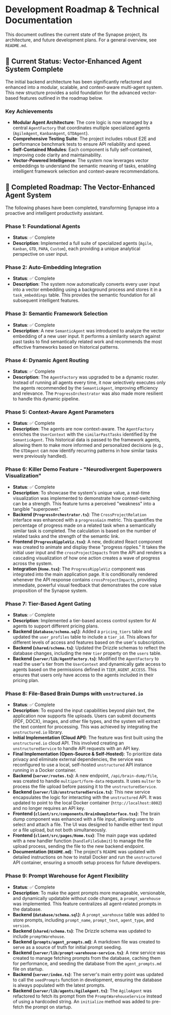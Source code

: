 # Development Roadmap & Technical Documentation

This document outlines the current state of the Synapse project, its architecture, and future development plans. For a general overview, see `README.md`.

## 🚧 Current Status: Vector-Enhanced Agent System Complete

The initial backend architecture has been significantly refactored and enhanced into a modular, scalable, and context-aware multi-agent system. This new structure provides a solid foundation for the advanced vector-based features outlined in the roadmap below.

### Key Achievements

- **Modular Agent Architecture**: The core logic is now managed by a central `AgentFactory` that coordinates multiple specialized agents (`AgileAgent`, `KanbanAgent`, `GTDAgent`).
- **Comprehensive Testing Suite**: The project includes robust E2E and performance benchmark tests to ensure API reliability and speed.
- **Self-Contained Modules**: Each component is fully self-contained, improving code clarity and maintainability.
- **Vector-Powered Intelligence**: The system now leverages vector embeddings to understand the semantic meaning of tasks, enabling intelligent framework selection and context-aware recommendations.

## 🚀 Completed Roadmap: The Vector-Enhanced Agent System

The following phases have been completed, transforming Synapse into a proactive and intelligent productivity assistant.

### Phase 1: Foundational Agents
- **Status**: ✅ Complete
- **Description**: Implemented a full suite of specialized agents (`Agile`, `Kanban`, `GTD`, `PARA`, `Custom`), each providing a unique analytical perspective on user input.

### Phase 2: Auto-Embedding Integration
- **Status**: ✅ Complete
- **Description**: The system now automatically converts every user input into a vector embedding using a background process and stores it in a `task_embeddings` table. This provides the semantic foundation for all subsequent intelligent features.

### Phase 3: Semantic Framework Selection
- **Status**: ✅ Complete
- **Description**: A new `SemanticAgent` was introduced to analyze the vector embedding of a new user input. It performs a similarity search against past tasks to find semantically related work and recommends the most effective frameworks based on historical patterns.

### Phase 4: Dynamic Agent Routing
- **Status**: ✅ Complete
- **Description**: The `AgentFactory` was upgraded to be a dynamic router. Instead of running all agents every time, it now selectively executes only the agents recommended by the `SemanticAgent`, improving efficiency and relevance. The `ProgressOrchestrator` was also made more resilient to handle this dynamic pipeline.

### Phase 5: Context-Aware Agent Parameters
- **Status**: ✅ Complete
- **Description**: The agents are now context-aware. The `AgentFactory` enriches the `UserContext` with the `similarPastTasks` identified by the `SemanticAgent`. This historical data is passed to the framework agents, allowing them to make more informed and personalized decisions (e.g., the `GTDAgent` can now identify recurring patterns in how similar tasks were previously handled).

### Phase 6: Killer Demo Feature - "Neurodivergent Superpowers Visualization"
- **Status**: ✅ Complete
- **Description**: To showcase the system's unique value, a real-time visualization was implemented to demonstrate how context-switching can be a strength. This feature turns a perceived "weakness" into a tangible "superpower."
- **Backend (`ProgressOrchestrator.ts`)**: The `CrossProjectRelation` interface was enhanced with a `progressGain` metric. This quantifies the percentage of progress made on a related task when a semantically similar task is completed. The calculation is based on the number of related tasks and the strength of the semantic link.
- **Frontend (`ProgressRippleViz.tsx`)**: A new, dedicated React component was created to animate and display these "progress ripples." It takes the initial user input and the `crossProjectImpacts` from the API and renders a cascading visualization of how one action creates a wave of progress across the system.
- **Integration (`Home.tsx`)**: The `ProgressRippleViz` component was integrated into the main application page. It is conditionally rendered whenever the API response contains `crossProjectImpacts`, providing immediate, powerful visual feedback that demonstrates the core value proposition of the Synapse system.

### Phase 7: Tier-Based Agent Gating
- **Status**: ✅ Complete
- **Description**: Implemented a tier-based access control system for AI agents to support different pricing plans.
- **Backend (`database/schema.sql`)**: Added a `pricing_tiers` table and updated the `user_profiles` table to include a `tier_id`. This allows for different levels of access and features based on the user's subscription.
- **Backend (`shared/schema.ts`)**: Updated the Drizzle schemas to reflect the database changes, including the new `tier` property on the `users` table.
- **Backend (`server/lib/AgentFactory.ts`)**: Modified the `AgentFactory` to read the user's tier from the `UserContext` and dynamically gate access to agents based on the permissions defined in `TIER_AGENT_ACCESS`. This ensures that users only have access to the agents included in their pricing plan.

### Phase 8: File-Based Brain Dumps with `unstructured.io`
- **Status**: ✅ Complete
- **Description**: To expand the input capabilities beyond plain text, the application now supports file uploads. Users can submit documents (PDF, DOCX), images, and other file types, and the system will extract the text content for processing. This was achieved by integrating the `unstructured.io` library.
- **Initial Implementation (Cloud API)**: The feature was first built using the `unstructured.io` cloud API. This involved creating an `unstructuredService` to handle API requests with an API key.
- **Final Implementation (Open-Source & Self-Hosted)**: To prioritize data privacy and eliminate external dependencies, the service was reconfigured to use a local, self-hosted `unstructured` API instance running in a Docker container.
- **Backend (`server/routes.ts`)**: A new endpoint, `/api/brain-dump/file`, was created to handle `multipart/form-data` requests. It uses `multer` to process the file upload before passing it to the `unstructuredService`.
- **Backend (`server/lib/unstructuredService.ts`)**: This new service encapsulates the logic for interacting with the `unstructured` API. It was updated to point to the local Docker container (`http://localhost:8002`) and no longer requires an API key.
- **Frontend (`client/src/components/BrainDumpInterface.tsx`)**: The brain dump component was enhanced with a file input, allowing users to select and attach a file. The UI was designed to handle either text input or a file upload, but not both simultaneously.
- **Frontend (`client/src/pages/Home.tsx`)**: The main page was updated with a new handler function (`handleFileSubmit`) to manage the file upload process, sending the file to the new backend endpoint.
- **Documentation (`README.md`)**: The project's `README` was updated with detailed instructions on how to install Docker and run the `unstructured` API container, ensuring a smooth setup process for future developers.

### Phase 9: Prompt Warehouse for Agent Flexibility
- **Status**: ✅ Complete
- **Description**: To make the agent prompts more manageable, versionable, and dynamically updatable without code changes, a `prompt_warehouse` was implemented. This feature centralizes all agent-related prompts in the database.
- **Backend (`database/schema.sql`)**: A `prompt_warehouse` table was added to store prompts, including `prompt_name`, `prompt_text`, `agent_type`, and `version`.
- **Backend (`shared/schema.ts`)**: The Drizzle schema was updated to include `promptWarehouse`.
- **Backend (`prompts/agent_prompts.md`)**: A markdown file was created to serve as a source of truth for initial prompt seeding.
- **Backend (`server/lib/prompt-warehouse-service.ts`)**: A new service was created to manage fetching prompts from the database, caching them for performance, and seeding the database from the `agent_prompts.md` file on startup.
- **Backend (`server/index.ts`)**: The server's main entry point was updated to call the `seedPrompts` function in development, ensuring the database is always populated with the latest prompts.
- **Backend (`server/lib/agents/AgileAgent.ts`)**: The `AgileAgent` was refactored to fetch its prompt from the `PromptWarehouseService` instead of using a hardcoded string. An `initialize` method was added to pre-fetch the prompt on startup.
